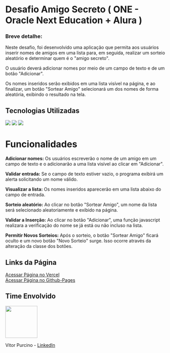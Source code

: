 <h1>Desafio Amigo Secreto ( ONE - Oracle Next Education + Alura )</h1>
<h3><b>Breve detalhe:</b></h3>
<p>
  Neste desafio, foi desenvolvido uma aplicação que permita aos usuários inserir nomes de amigos em uma lista para, em seguida, realizar um sorteio aleatório e determinar quem é o "amigo secreto".
</p>
<p>
  O usuário deverá adicionar nomes por meio de um campo de texto e de um botão "Adicionar".
</p>
<p>
  Os nomes inseridos serão exibidos em uma lista visível na página, e ao finalizar, um botão "Sortear Amigo" selecionará um dos nomes de forma aleatória, exibindo o resultado na tela.
</p>
<h2>Tecnologias Utilizadas</h2>
<div>
  <img src="https://img.shields.io/badge/HTML-239120?style=for-the-badge&logo=html5&logoColor=white">
  <img src="https://img.shields.io/badge/CSS-239120?&style=for-the-badge&logo=css3&logoColor=white">
  <img src="https://img.shields.io/badge/JavaScript-F7DF1E?style=for-the-badge&logo=javascript&logoColor=black">
</div>
<h1>Funcionalidades</h1>
<p>
<b>Adicionar nomes:</b> Os usuários escreverão o nome de um amigo em um campo de texto e o adicionarão a uma lista visível ao clicar em "Adicionar".
</p>
<p>
  <b>Validar entrada:</b> Se o campo de texto estiver vazio, o programa exibirá um alerta solicitando um nome válido.
</p>
<p>
<b>Visualizar a lista:</b> Os nomes inseridos aparecerão em uma lista abaixo do campo de entrada.
</p>
<p>  
<b>Sorteio aleatório:</b> Ao clicar no botão "Sortear Amigo", um nome da lista será selecionado aleatoriamente e exibido na página.
</p>
<p>  
<b>Validar a Inserção:</b> Ao clicar no botão "Adicionar", uma função javascript realizara a verificação do nome se já está ou não incluso na lista.
</p>
<p>  
<b>Permitir Novos Sorteios:</b> Após o sorteio, o botão "Sortear Amigo" ficará oculto e um novo botão "Novo Sorteio" surge. Isso ocorre através da alteração da classe dos botões.
</p>
<h2>Links da Página</h2>
<a href="https://amigo-secreto-olive-one.vercel.app/">Acessar Página no Vercel</a>
</br>
<a href="https://vitorpurcino.github.io/amigo-secreto/">Acessar Página no Github-Pages</a>
<h2>Time Envolvido</h2>
<img src="https://avatars.githubusercontent.com/u/7075880?v=" width="100" height="100">
<p>Vitor Purcino - <a href="https://www.linkedin.com/in/vitorpurcino/">LinkedIn</a></p>





